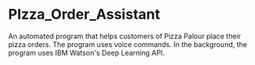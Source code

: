 # PIzza_Order_Assistant
An automated program that helps customers of Pizza Palour place their pizza orders. The program uses voice commands. In the background, the program uses IBM Watson's Deep Learning API.

